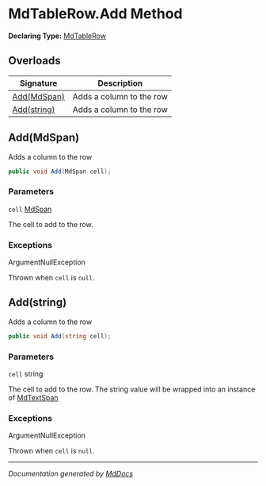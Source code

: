 # MdTableRow.Add Method

**Declaring Type:** [MdTableRow](../index.md)

## Overloads

| Signature                 | Description              |
| ------------------------- | ------------------------ |
| [Add(MdSpan)](#addmdspan) | Adds a column to the row |
| [Add(string)](#addstring) | Adds a column to the row |

## Add(MdSpan)

Adds a column to the row

```csharp
public void Add(MdSpan cell);
```

### Parameters

`cell`  [MdSpan](../../MdSpan/index.md)

The cell to add to the row.

### Exceptions

ArgumentNullException

Thrown when `cell` is `null`.

## Add(string)

Adds a column to the row

```csharp
public void Add(string cell);
```

### Parameters

`cell`  string

The cell to add to the row. The string value will be wrapped into an instance of [MdTextSpan](../../MdTextSpan/index.md)

### Exceptions

ArgumentNullException

Thrown when `cell` is `null`.

___

*Documentation generated by [MdDocs](https://github.com/ap0llo/mddocs)*
